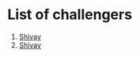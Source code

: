 # List of challengers
1. [Shivay](https://github.com/shivaylamba)
2. [Shivay](https://github.com/anishaga)